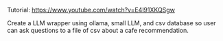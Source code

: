 Tutorial:
https://www.youtube.com/watch?v=E4l91XKQSgw

Create a LLM wrapper using ollama, small LLM, and csv database so user can ask questions to a file of csv about a cafe recommendation.
